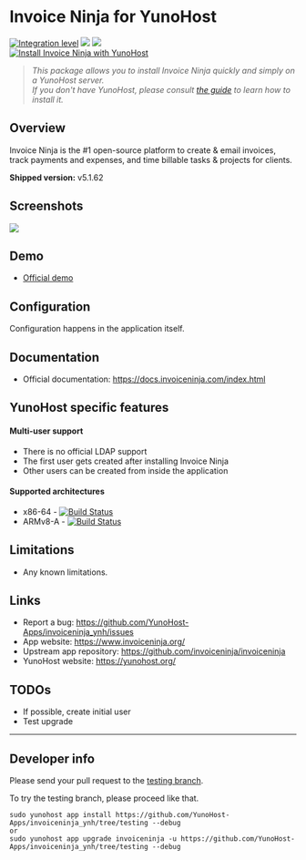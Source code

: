 # Invoice Ninja for YunoHost

[![Integration level](https://dash.yunohost.org/integration/invoiceninja.svg)](https://dash.yunohost.org/appci/app/invoiceninja) ![](https://ci-apps.yunohost.org/ci/badges/invoiceninja.status.svg) ![](https://ci-apps.yunohost.org/ci/badges/invoiceninja.maintain.svg)  
[![Install Invoice Ninja with YunoHost](https://install-app.yunohost.org/install-with-yunohost.svg)](https://install-app.yunohost.org/?app=invoiceninja)

> *This package allows you to install Invoice Ninja quickly and simply on a YunoHost server.  
If you don't have YunoHost, please consult [the guide](https://yunohost.org/#/install) to learn how to install it.*

## Overview
Invoice Ninja is the #1 open-source platform to create & email invoices, track payments and expenses, and time billable tasks & projects for clients.

**Shipped version:** v5.1.62

## Screenshots

![](https://www.invoiceninja.com/wp-content/uploads/2015/11/Create-Invoices-in-Seconds.png)

## Demo

* [Official demo](https://app.invoiceninja.com/dashboard)

## Configuration

Configuration happens in the application itself.

## Documentation

 * Official documentation: https://docs.invoiceninja.com/index.html

## YunoHost specific features

#### Multi-user support

* There is no official LDAP support
* The first user gets created after installing Invoice Ninja
* Other users can be created from inside the application

#### Supported architectures

* x86-64 - [![Build Status](https://ci-apps.yunohost.org/ci/logs/invoiceninja%20%28Apps%29.svg)](https://ci-apps.yunohost.org/ci/apps/invoiceninja/)
* ARMv8-A - [![Build Status](https://ci-apps-arm.yunohost.org/ci/logs/invoiceninja%20%28Apps%29.svg)](https://ci-apps-arm.yunohost.org/ci/apps/invoiceninja/)

## Limitations

* Any known limitations.

## Links

 * Report a bug: https://github.com/YunoHost-Apps/invoiceninja_ynh/issues
 * App website: https://www.invoiceninja.org/
 * Upstream app repository: https://github.com/invoiceninja/invoiceninja
 * YunoHost website: https://yunohost.org/

## TODOs

* If possible, create initial user
* Test upgrade

---

Developer info
----------------

Please send your pull request to the [testing branch](https://github.com/YunoHost-Apps/invoiceninja_ynh/tree/testing).

To try the testing branch, please proceed like that.
```
sudo yunohost app install https://github.com/YunoHost-Apps/invoiceninja_ynh/tree/testing --debug
or
sudo yunohost app upgrade invoiceninja -u https://github.com/YunoHost-Apps/invoiceninja_ynh/tree/testing --debug
```
